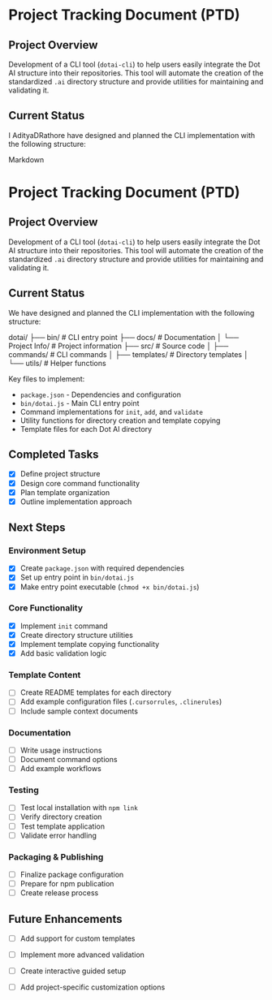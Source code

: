 # Project Tracking Document (PTD)

## Project Overview

Development of a CLI tool (`dotai-cli`) to help users easily integrate the Dot AI structure into their repositories. This tool will automate the creation of the standardized `.ai` directory structure and provide utilities for maintaining and validating it.

## Current Status

I AdityaDRathore have designed and planned the CLI implementation with the following structure:

Markdown

# Project Tracking Document (PTD)

## Project Overview

Development of a CLI tool (`dotai-cli`) to help users easily integrate the Dot AI structure into their repositories. This tool will automate the creation of the standardized `.ai` directory structure and provide utilities for maintaining and validating it.

## Current Status

We have designed and planned the CLI implementation with the following structure:

dotai/
├── bin/            # CLI entry point
├── docs/           # Documentation
│   └── Project Info/ # Project information
├── src/            # Source code
│   ├── commands/   # CLI commands
│   ├── templates/  # Directory templates
│   └── utils/      # Helper functions


Key files to implement:

* `package.json` - Dependencies and configuration
* `bin/dotai.js` - Main CLI entry point
* Command implementations for `init`, `add`, and `validate`
* Utility functions for directory creation and template copying
* Template files for each Dot AI directory

## Completed Tasks

* [x] Define project structure
* [x] Design core command functionality
* [x] Plan template organization
* [x] Outline implementation approach

## Next Steps

### Environment Setup

* [x] Create `package.json` with required dependencies
* [x] Set up entry point in `bin/dotai.js`
* [x] Make entry point executable (`chmod +x bin/dotai.js`)

### Core Functionality

* [x] Implement `init` command
* [x] Create directory structure utilities
* [x] Implement template copying functionality
* [x] Add basic validation logic

### Template Content

* [ ] Create README templates for each directory
* [ ] Add example configuration files (`.cursorrules`, `.clinerules`)
* [ ] Include sample context documents

### Documentation

* [ ] Write usage instructions
* [ ] Document command options
* [ ] Add example workflows

### Testing

* [ ] Test local installation with `npm link`
* [ ] Verify directory creation
* [ ] Test template application
* [ ] Validate error handling

### Packaging & Publishing

* [ ] Finalize package configuration
* [ ] Prepare for npm publication
* [ ] Create release process

## Future Enhancements

* [ ] Add support for custom templates
* [ ] Implement more advanced validation
* [ ] Create interactive guided setup
* [ ] Add project-specific customization options



